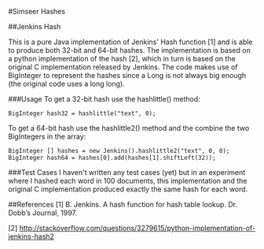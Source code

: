 #Simseer Hashes

##Jenkins Hash

This is a pure Java implementation of Jenkins' Hash function [1] and is able to produce both 32-bit and 64-bit hashes. The implementation is based on a python implementation of the hash [2], which in turn is based on the original C implementation released by Jenkins. The code makes use of BigInteger to represent the hashes since a Long is not always big enough (the original code uses a long long). 

###Usage
To get a 32-bit hash use the hashlittle() method:

`BigInteger hash32 = hashlittle("text", 0);`

To get a 64-bit hash use the hashlittle2() method and the combine the two BigIntegers in the array:

`BigInteger [] hashes = new Jenkins().hashlittle2("text", 0, 0);` 
`BigInteger hash64 = hashes[0].add(hashes[1].shiftLeft(32));`

###Test Cases
I haven't written any test cases (yet) but in an experiment where I hashed each word in 100 documents, this implementation and the original C implementation produced exactly the same hash for each word.

##References
[1] B. Jenkins. A hash function for hash table lookup. Dr. Dobb’s Journal, 1997.

[2] http://stackoverflow.com/questions/3279615/python-implementation-of-jenkins-hash2